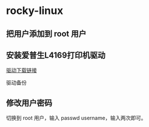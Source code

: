 # rocky-linux

## 把用户添加到 root 用户

## 安装爱普生L4169打印机驱动

[驱动下载链接](https://epson.com/support/wa00821)

驱动备份

## 修改用户密码

切换到 root 用户，输入 passwd username，输入两次即可。

